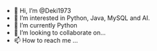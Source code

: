 - 👋 Hi, I’m @Deki1973
- 👀 I’m interested in Python, Java, MySQL and AI.
- 🌱 I’m currently Python
- 💞️ I’m looking to collaborate on...
- 📫 How to reach me ...

<!---
Deki1973/Deki1973 is a ✨ special ✨ repository because its `README.md` (this file) appears on your GitHub profile.
You can click the Preview link to take a look at your changes.
--->
